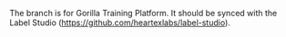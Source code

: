 The branch is for Gorilla Training Platform.
It should be synced with the Label Studio (https://github.com/heartexlabs/label-studio).